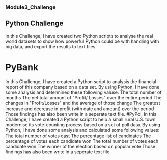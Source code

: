 ### Module3_Challenge
## Python Challenge
In this Challenge, I have created two Python scripts to analyse the real world datasets to show how powerful Python could be with handling with big data, and export the results to text files.
# PyBank
In this Challenge, I have created a Python script to analysis the financial report of this company based on a data set. By using Python, I have done some analysis and determined these following valuse:
    The total number of months
    The net total amount of "Profit/ Losses" over the entire period
    The changes in "Profit/Losses" and the average of those change
    The greatest increase and decrease in profit (with date and amount) over the period
Those findings has also been write in a seperate text file.
#PyPol,
In this Challenge, I have created a Python script to help a small rural U.S. town modernise its vote-counting process based on a set of poll data. By using Python, I have done some analysis and calculated some following values:
    The total number of votes cast
    The percentage list of candidates 
    The percentage of votes each candidate won
    The total number of votes each candidate won
    The winner of the election based on popular vote
Those findings has also been write in a seperate text file.
